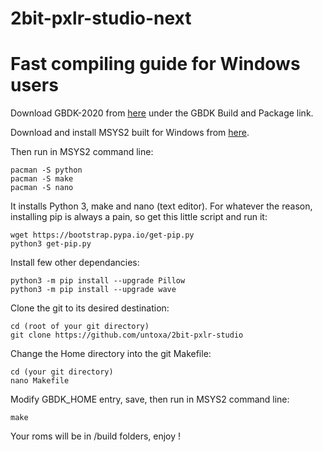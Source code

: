 # 2bit-pxlr-studio-next

# Fast compiling guide for Windows users 


Download GBDK-2020 from [here](https://github.com/gbdk-2020/gbdk-2020/actions) under the GBDK Build and Package link.

Download and install MSYS2 built for Windows from [here](https://www.msys2.org/).

Then run in MSYS2 command line: 

    pacman -S python
    pacman -S make
    pacman -S nano
   
It installs Python 3, make and nano (text editor). For whatever the reason, installing pip is always a pain, so get this little script and run it:

    wget https://bootstrap.pypa.io/get-pip.py
    python3 get-pip.py
    
Install few other dependancies:

    python3 -m pip install --upgrade Pillow
    python3 -m pip install --upgrade wave
    
Clone the git to its desired destination: 
    
    cd (root of your git directory)
    git clone https://github.com/untoxa/2bit-pxlr-studio

Change the Home directory into the git Makefile:

    cd (your git directory)
    nano Makefile

Modify GBDK_HOME entry, save, then run in MSYS2 command line: 

    make

Your roms will be in /build folders, enjoy ! 
